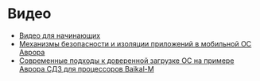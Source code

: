 Видео
===================

* [Видео для начинающих](https://youtu.be/_FQwibip0D0)
* [Механизмы безопасности и изоляции приложений в мобильной ОС Аврора](https://youtu.be/IZNjxJoBg-c?t=17214)
* [Современные подходы к доверенной загрузке ОС на примере Аврора СДЗ для процессоров Baikal-M](https://youtu.be/IZNjxJoBg-c?t=18611)
